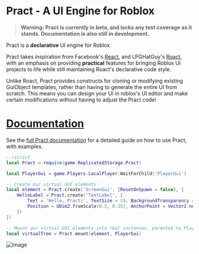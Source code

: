 # Pract - A UI Engine for Roblox

> **Warning: Pract is currently in beta, and lacks any test coverage as it stands. Documentation is also still in development.**
> 
Pract is a **declarative** UI engine for Roblox.

Pract takes inspiration from Facebook's [React](https://reactjs.org/), and LPGHatGuy's [Roact](https://github.com/Roblox/roact), with an emphasis on providing **practical** features for bringing Roblox UI projects to life while still maintaining Roact's declarative code style.

Unlike Roact, Pract provides constructs for cloning or modifying existing GuiObject templates, rather than having to generate the entire UI from scratch. This means you can design your UI in roblox's UI editor and make certain modifications without having to adjust the Pract code!

# [Documentation](ambers-careware.github.io/pract)

See the [full Pract documentation](ambers-careware.github.io/pract) for a detailed guide on how to use Pract, with examples.

```lua
--!strict
local Pract = require(game.ReplicatedStorage.Pract)

local PlayerGui = game.Players.LocalPlayer:WaitForChild('PlayerGui')

-- Create our virtual GUI elements
local element = Pract.create('ScreenGui', {ResetOnSpawn = false}, {
    HelloLabel = Pract.create('TextLabel', {
        Text = 'Hello, Pract!', TextSize = 24, BackgroundTransparency = 1,
        Position = UDim2.fromScale(0.5, 0.35), AnchorPoint = Vector2.new(0.5, 0.5)
    })
})

-- Mount our virtual GUI elements into real instances, parented to PlayerGui
local virtualTree = Pract.mount(element, PlayerGui)
```

![image](https://user-images.githubusercontent.com/93293456/139168972-49572640-604f-4781-a6f8-ba8ef98509ac.png)
